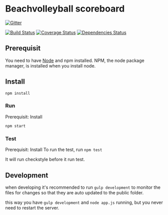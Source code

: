 # Beachvolleyball scoreboard

[![Gitter](https://badges.gitter.im/Join%20Chat.svg)](https://gitter.im/SindreSvendby/beachvolleyball-scoreboard?utm_source=badge&utm_medium=badge&utm_campaign=pr-badge&utm_content=badge)

[![Build Status](https://travis-ci.org/SindreSvendby/beachvollleyball-scoreboard.svg?branch=master)](https://travis-ci.org/SindreSvendby/beachvollleyball-scoreboard)
[![Coverage Status](https://img.shields.io/coveralls/SindreSvendby/beachvollleyball-scoreboard.svg)](https://coveralls.io/r/SindreSvendby/beachvollleyball-scoreboard)
[![Dependencies Status](https://david-dm.org/SindreSvendby/beachvollleyball-scoreboard.svg?style=flat)](https://david-dm.org/SindreSvendby/beachvollleyball-scoreboard)
## Prerequisit

You need to have [Node](http://nodejs.org/) and npm installed.
NPM, the node package manager, is installed when you install node.

## Install

`npm install`


### Run
Prerequisit: Install

`npm start`


### Test
Prerequisit: Install
To run the test, run `npm test`

It will run checkstyle before it run test.


## Development

when developing it's recommended to run `gulp development` to monitor the files for changes so that they are auto updated
to the public folder.

this way you have `gulp development` and `node app.js` running, but you never need to restart the server.

